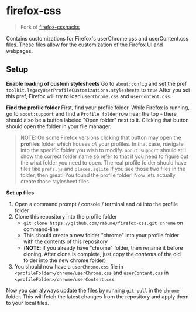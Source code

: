 # firefox-css

> Fork of [firefox-csshacks](https://github.com/MrOtherGuy/firefox-csshacks)

Contains customizations for Firefox's userChrome.css and userContent.css files. 
These files allow for the customization of the Firefox UI and webpages.

## Setup 

**Enable loading of custom stylesheets**
Go to `about:config` and set the pref `toolkit.legacyUserProfileCustomizations.stylesheets` to `true`
After you set this pref, Firefox will try to load `userChrome.css` and `userContent.css`.

**Find the profile folder**
First, find your profile folder. While Firefox is running, go to `about:support` and find a `Profile folder` row near the top - there should also be a button labeled "Open folder" next to it. Clicking that button should open the folder in your file manager.
> NOTE: On some Firefox versions clicking that button may open the **profiles** folder which houses *all* your profiles. In that case, navigate into the specific folder you wish to modify. `about:support` should still show the correct folder name so refer to that if you need to figure out the what folder you need to open. 
The real profile folder should have files like `prefs.js` and `places.sqlite` If you see those two files in the folder, then great! You found the profile folder! Now lets actually create those stylesheet files.

**Set up files**
1. Open a command prompt / console / terminal and `cd` into the profile folder
2. Clone this repository into the profile folder
    * `git clone https://github.com/rabume/firefox-css.git chrome` on command-line
    * This should create a new folder "chrome" into your profile folder with the contents of this repository
    * (**NOTE**: if you already have "chrome" folder, then rename it before cloning. After clone is complete, just copy the *contents* of the old folder into the new chrome folder)
3. You should now have a `userChrome.css` file in `<profileFolder>/chrome/userChrome.css` and `userContent.css` in `<profileFolder>/chrome/userContent.css`

Now you can alyways update the files by running `git pull` in the `chrome` folder. This will fetch the latest changes from the repository and apply them to your local files.

</details>
